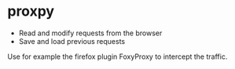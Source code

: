 # proxpy

- Read and modify requests from the browser
- Save and load previous requests

Use for example the firefox plugin FoxyProxy to intercept the traffic.

